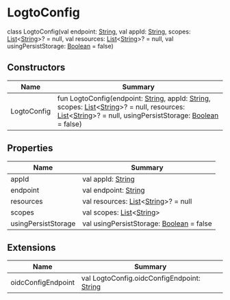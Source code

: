 # LogtoConfig

class LogtoConfig(val endpoint: [String](https://kotlinlang.org/api/latest/jvm/stdlib/kotlin/-string/index.html), val appId: [String](https://kotlinlang.org/api/latest/jvm/stdlib/kotlin/-string/index.html), scopes: [List](https://kotlinlang.org/api/latest/jvm/stdlib/kotlin.collections/-list/index.html)&lt;[String](https://kotlinlang.org/api/latest/jvm/stdlib/kotlin/-string/index.html)&gt;? = null, val resources: [List](https://kotlinlang.org/api/latest/jvm/stdlib/kotlin.collections/-list/index.html)&lt;[String](https://kotlinlang.org/api/latest/jvm/stdlib/kotlin/-string/index.html)&gt;? = null, val usingPersistStorage: [Boolean](https://kotlinlang.org/api/latest/jvm/stdlib/kotlin/-boolean/index.html) = false)

## Constructors

| Name        | Summary                                                                                                                                                                                                                                                                                                                                                                                                                                                                                                                                                                                                                                                                                                                      |
| ----------- | ---------------------------------------------------------------------------------------------------------------------------------------------------------------------------------------------------------------------------------------------------------------------------------------------------------------------------------------------------------------------------------------------------------------------------------------------------------------------------------------------------------------------------------------------------------------------------------------------------------------------------------------------------------------------------------------------------------------------------- |
| LogtoConfig | fun LogtoConfig(endpoint: [String](https://kotlinlang.org/api/latest/jvm/stdlib/kotlin/-string/index.html), appId: [String](https://kotlinlang.org/api/latest/jvm/stdlib/kotlin/-string/index.html), scopes: [List](https://kotlinlang.org/api/latest/jvm/stdlib/kotlin.collections/-list/index.html)&lt;[String](https://kotlinlang.org/api/latest/jvm/stdlib/kotlin/-string/index.html)&gt;? = null, resources: [List](https://kotlinlang.org/api/latest/jvm/stdlib/kotlin.collections/-list/index.html)&lt;[String](https://kotlinlang.org/api/latest/jvm/stdlib/kotlin/-string/index.html)&gt;? = null, usingPersistStorage: [Boolean](https://kotlinlang.org/api/latest/jvm/stdlib/kotlin/-boolean/index.html) = false) |

## Properties

| Name                | Summary                                                                                                                                                                                                 |
| ------------------- | ------------------------------------------------------------------------------------------------------------------------------------------------------------------------------------------------------- |
| appId               | val appId: [String](https://kotlinlang.org/api/latest/jvm/stdlib/kotlin/-string/index.html)                                                                                                             |
| endpoint            | val endpoint: [String](https://kotlinlang.org/api/latest/jvm/stdlib/kotlin/-string/index.html)                                                                                                          |
| resources           | val resources: [List](https://kotlinlang.org/api/latest/jvm/stdlib/kotlin.collections/-list/index.html)&lt;[String](https://kotlinlang.org/api/latest/jvm/stdlib/kotlin/-string/index.html)&gt;? = null |
| scopes              | val scopes: [List](https://kotlinlang.org/api/latest/jvm/stdlib/kotlin.collections/-list/index.html)&lt;[String](https://kotlinlang.org/api/latest/jvm/stdlib/kotlin/-string/index.html)&gt;            |
| usingPersistStorage | val usingPersistStorage: [Boolean](https://kotlinlang.org/api/latest/jvm/stdlib/kotlin/-boolean/index.html) = false                                                                                     |

## Extensions

| Name               | Summary                                                                                                              |
| ------------------ | -------------------------------------------------------------------------------------------------------------------- |
| oidcConfigEndpoint | val LogtoConfig.oidcConfigEndpoint: [String](https://kotlinlang.org/api/latest/jvm/stdlib/kotlin/-string/index.html) |
